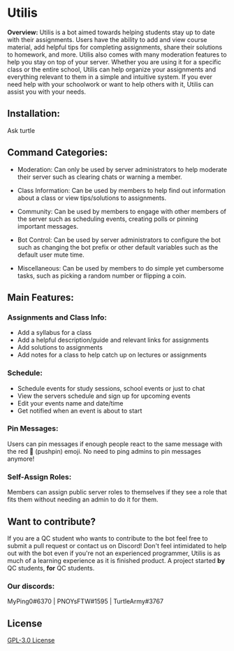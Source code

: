 # Utilis

**Overview:**
Utilis is a bot aimed towards helping students stay up to date with their assignments. Users have the ability to add and view course material, add helpful tips for completing assignments, share their solutions to homework, and more. Utilis also comes with many moderation features to help you stay on top of your server. Whether you are using it for a specific class or the entire school, Utilis can help organize your assignments and everything relevant to them in a simple and intuitive system. If you ever need help with your schoolwork or want to help others with it, Utilis can assist you with your needs.

## Installation:
Ask turtle

## Command Categories:

- Moderation:
Can only be used by server administrators to help moderate their server such as clearing chats or warning a member.

- Class Information: Can be used by members to help find out information about a class or view tips/solutions to assignments.

- Community: Can be used by members to engage with other members of the server such as scheduling events, creating polls or pinning important messages.

- Bot Control: Can be used by server administrators to configure the bot such as changing the bot prefix or other default variables such as the default user mute time.

- Miscellaneous: Can be used by members to do simple yet cumbersome tasks, such as picking a random number or flipping a coin.

## Main Features:
### Assignments and Class Info:
- Add a syllabus for a class
- Add a helpful description/guide and relevant links for assignments
- Add solutions to assignments
- Add notes for a class to help catch up on lectures or assignments


### Schedule:
- Schedule events for study sessions, school events or just to chat
- View the servers schedule and sign up for upcoming events
- Edit your events name and date/time
- Get notified when an event is about to start

### Pin Messages:

Users can pin messages if enough people react to the same message with the red 📌 (pushpin) emoji. No need to ping admins to pin messages anymore!

### Self-Assign Roles:

Members can assign public server roles to themselves if they see a role that fits them without needing an admin to do it for them.

## Want to contribute?
If you are a QC student who wants to contribute to the bot feel free to submit a pull request or contact us on Discord! Don't feel intimidated to help out with the bot even if you're not an experienced programmer, Utilis is as much of a learning experience as it is finished product. A project started **by** QC students, **for** QC students.

### **Our discords:**

MyPing0#6370 |
PNOYsFTW#1595 |
TurtleArmy#3767

## License
[GPL-3.0 License](COPYING)
